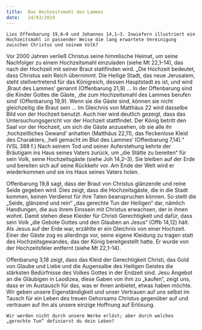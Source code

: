 ```yaml
---
title:  Das Hochzeitsmahl des Lammes
date:   24/03/2019
---
```


`Lies Offenbarung 19,6–9 und Johannes 14,1–3. Inwiefern illustriert ein Hochzeitsmahl in passender Weise die lang erwartete Vereinigung zwischen Christus und seinem Volk?`

Vor 2000 Jahren verließ Christus seine himmlische Heimat, um seine Nachfolger zu einem Hochzeitsmahl einzuladen (siehe Mt 22,1–14), das nach der Hochzeit mit seiner Braut stattfinden wird. „Die Hochzeit bedeutet, dass Christus sein Reich übernimmt. Die Heilige Stadt, das neue Jerusalem, steht stellvertretend für das Königreich, dessen Hauptstadt es ist, und wird ‚Braut des Lammes‘ genannt (Offenbarung 21,9) ... In der Offenbarung sind die Kinder Gottes die Gäste, ‚die zum Hochzeitsmahl des Lammes berufen sind‘ (Offenbarung 19,9). Wenn sie die Gäste sind, können sie nicht gleichzeitig die Braut sein ... Im Gleichnis von Matthäus 22 wird dasselbe Bild von der Hochzeit benutzt. Auch hier wird deutlich gezeigt, dass das Untersuchungsgericht vor der Hochzeit stattfindet. Der König betritt den Saal vor der Hochzeit, um sich die Gäste anzusehen, ob sie alle ihr ‚hochzeitliches Gewand‘ anhatten (Matthäus 22,11), das fleckenlose Kleid des Charakters, ‚hell gemacht im Blut des Lammes‘ (Offenbarung 7,14).“ (VSL 388 f.) Nach seinem Tod und seiner Auferstehung kehrte der Bräutigam ins Haus seines Vaters zurück, um „die Stätte zu bereiten“ für sein Volk, seine Hochzeitsgäste (siehe Joh 14,2–3). Sie bleiben auf der Erde und bereiten sich auf seine Rückkehr vor. Am Ende der Welt wird er wiederkommen und sie ins Haus seines Vaters holen.

Offenbarung 19,8 sagt, dass der Braut von Christus glänzende und reine Seide gegeben wird. Dies zeigt, dass die Hochzeitsgäste, die in die Stadt kommen, keinen Verdienst für ihre Taten beanspruchen können. So stellt die „Seide, glänzend und rein“ „das gerechte Tun der Heiligen“ dar, nämlich Handlungen, die aus ihrem Einssein mit Christus erwachsen, der in ihnen wohnt. Damit stehen diese Kleider für Christi Gerechtigkeit und dafür, dass sein Volk „die Gebote Gottes und den Glauben an Jesus“ (Offb 14,12) hält. Als Jesus auf der Erde war, erzählte er ein Gleichnis von einer Hochzeit. Einer der Gäste zog es allerdings vor, seine eigene Kleidung zu tragen statt des Hochzeitsgewandes, das der König bereitgestellt hatte. Er wurde von der Hochzeitsfeier entfernt (siehe Mt 22,1–14).

Offenbarung 3,18 zeigt, dass das Kleid der Gerechtigkeit Christi, das Gold von Glaube und Liebe und die Augensalbe des Heiligen Geistes die stärksten Bedürfnisse des Volkes Gottes in der Endzeit sind. Jesu Angebot an die Gläubigen in Laodizea, diese Gaben von ihm zu „kaufen“, zeigt uns, dass er im Austausch für das, was er ihnen anbietet, etwas haben möchte. Wir geben unsere Eigenständigkeit und unser Vertrauen auf uns selbst im Tausch für ein Leben des treuen Gehorsams Christus gegenüber auf und vertrauen auf ihn als unsere einzige Hoffnung auf Erlösung.

`Wir werden nicht durch unsere Werke erlöst; aber durch welches „gerechte Tun“ definierst du dein Leben?`
